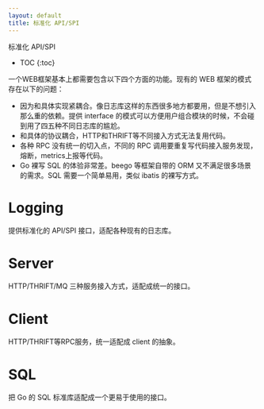 ```yaml
---
layout: default
title: 标准化 API/SPI
---
```


标准化 API/SPI

* TOC
{:toc}

一个WEB框架基本上都需要包含以下四个方面的功能。现有的 WEB 框架的模式存在以下的问题：

* 因为和具体实现紧耦合。像日志库这样的东西很多地方都要用，但是不想引入那么重的依赖。提供 interface 的模式可以方便用户组合模块的时候，不会碰到用了四五种不同日志库的尴尬。
* 和具体的协议耦合，HTTP和THRIFT等不同接入方式无法复用代码。
* 各种 RPC 没有统一的切入点，不同的 RPC 调用要重复写代码接入服务发现，熔断，metrics上报等代码。
* Go 裸写 SQL 的体验非常差。beego 等框架自带的 ORM 又不满足很多场景的需求。SQL 需要一个简单易用，类似 ibatis 的裸写方式。

# Logging

提供标准化的 API/SPI 接口，适配各种现有的日志库。

# Server

HTTP/THRIFT/MQ 三种服务接入方式，适配成统一的接口。

# Client

HTTP/THRIFT等RPC服务，统一适配成 client 的抽象。

# SQL

把 Go 的 SQL 标准库适配成一个更易于使用的接口。
